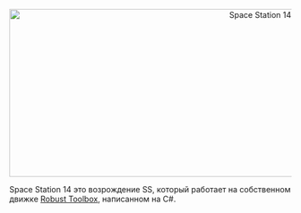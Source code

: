 <p align="center"> <img alt="Space Station 14" width="880" height="300" src="https://raw.githubusercontent.com/space-wizards/asset-dump/de329a7898bb716b9d5ba9a0cd07f38e61f1ed05/github-logo.svg" /></p>

Space Station 14 это возрождение SS, который работает на собственном движке [Robust Toolbox](https://github.com/space-wizards/RobustToolbox), написанном на C#.
